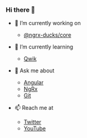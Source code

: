 ### Hi there 👋

- 🔭 I’m currently working on
  - [@ngrx-ducks/core](https://github.com/co-IT/ngrx-ducks)

- 🌱 I’m currently learning
  - [Qwik](https://github.com/BuilderIO/qwik)

- 💬 Ask me about
  - [Angular](https://github.com/angular/angular)
  - [NgRx](https://github.com/ngrx/platform)
  - [Git](https://git-scm.com/)

- 📫 Reach me at
  - [Twitter](https://twitter.com/GregOnNet)
  - [YouTube](https://www.youtube.com/@GregorWoiwode)
  
